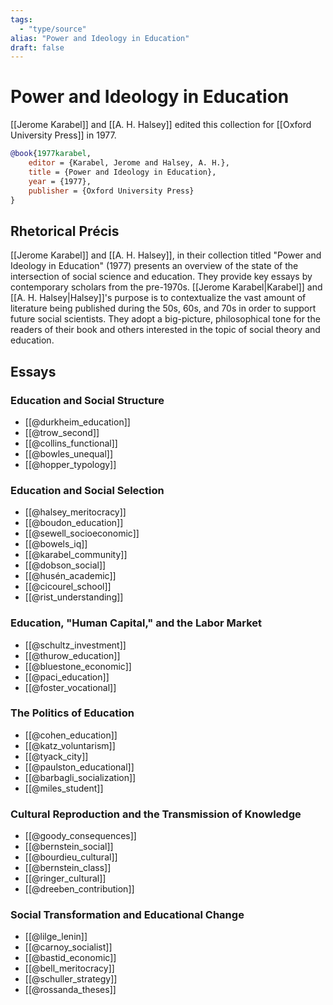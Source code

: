 ```yaml
---
tags:
  - "type/source"
alias: "Power and Ideology in Education"
draft: false
---
```

# Power and Ideology in Education
[[Jerome Karabel]] and [[A. H. Halsey]] edited this collection for [[Oxford University Press]] in 1977.

```bibtex
@book{1977karabel,
	editor = {Karabel, Jerome and Halsey, A. H.},
	title = {Power and Ideology in Education},
	year = {1977},
	publisher = {Oxford University Press}
}
```

## Rhetorical Précis
[[Jerome Karabel]] and [[A. H. Halsey]], in their collection titled "Power and Ideology in Education" (1977) presents an overview of the state of the intersection of social science and education. They provide key essays by contemporary scholars from the pre-1970s. [[Jerome Karabel|Karabel]] and [[A. H. Halsey|Halsey]]'s purpose is to contextualize the vast amount of literature being published during the 50s, 60s, and 70s in order to support future social scientists. They adopt a big-picture, philosophical tone for the readers of their book and others interested in the topic of social theory and education.

## Essays
### Education and Social Structure
- [[@durkheim_education]]
- [[@trow_second]]
- [[@collins_functional]]
- [[@bowles_unequal]]
- [[@hopper_typology]]

### Education and Social Selection
- [[@halsey_meritocracy]]
- [[@boudon_education]]
- [[@sewell_socioeconomic]]
- [[@bowels_iq]]
- [[@karabel_community]]
- [[@dobson_social]]
- [[@husén_academic]]
- [[@cicourel_school]]
- [[@rist_understanding]]

### Education, "Human Capital," and the Labor Market
- [[@schultz_investment]]
- [[@thurow_education]]
- [[@bluestone_economic]]
- [[@paci_education]]
- [[@foster_vocational]]

### The Politics of Education
- [[@cohen_education]]
- [[@katz_voluntarism]]
- [[@tyack_city]]
- [[@paulston_educational]]
- [[@barbagli_socialization]]
- [[@miles_student]]

### Cultural Reproduction and the Transmission of Knowledge
- [[@goody_consequences]]
- [[@bernstein_social]]
- [[@bourdieu_cultural]]
- [[@bernstein_class]]
- [[@ringer_cultural]]
- [[@dreeben_contribution]]

### Social Transformation and Educational Change
- [[@lilge_lenin]]
- [[@carnoy_socialist]]
- [[@bastid_economic]]
- [[@bell_meritocracy]]
- [[@schuller_strategy]]
- [[@rossanda_theses]]
